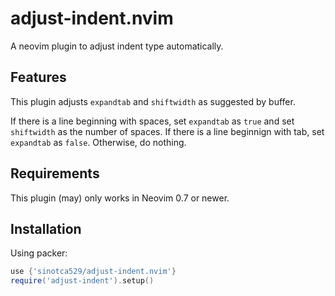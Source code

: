 # adjust-indent.nvim
A neovim plugin to adjust indent type automatically.

## Features
This plugin adjusts `expandtab` and `shiftwidth` as suggested by buffer.

If there is a line beginning with spaces, set `expandtab` as `true` and set `shiftwidth` as the number of spaces.
If there is a line beginnign with tab, set `expandtab` as `false`.
Otherwise, do nothing.

## Requirements
This plugin (may) only works in Neovim 0.7 or newer.

## Installation
Using packer:

```lua
use {'sinotca529/adjust-indent.nvim'}
require('adjust-indent').setup()
```

